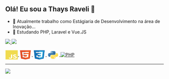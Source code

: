 ## Olá! Eu sou a Thays Raveli 👋


- 🔭 Atualmente trabalho como Estágiaria de Desenvolvimento na área de Inovação...
- 🌱 Estudando PHP, Laravel e Vue.JS

 <div>
  <a href="https://github.com/thayravelii">
  <img height="180em" src="https://github-readme-stats.vercel.app/api?username=thayravelii&show_icons=true&theme=onedark&include_all_commits=true&count_private=true"/>
  <img height="180em" src="https://github-readme-stats.vercel.app/api/top-langs/?username=thayravelii&layout=compact&langs_count=7&theme=onedark"/>
</div>

  <div style="display: inline_block"><br>
  <img align="center" alt="JS" height="30" width="40" src="https://raw.githubusercontent.com/devicons/devicon/master/icons/javascript/javascript-plain.svg">
  <img align="center" alt="HTML" height="30" width="40" src="https://raw.githubusercontent.com/devicons/devicon/master/icons/html5/html5-original.svg">
  <img align="center" alt="CSS" height="30" width="40" src="https://raw.githubusercontent.com/devicons/devicon/master/icons/css3/css3-original.svg">
  <img align="center" alt="Python" height="30" width="40" src="https://raw.githubusercontent.com/devicons/devicon/master/icons/python/python-original.svg">
  <img align="center" alt="PHP" height="30" width="40" src="https://image.flaticon.com/icons/png/512/919/919830.png">
  
</div>
<hr>

<div> 

  <a href="https://instagram.com/thayravelii" target="_blank"><img src="https://img.shields.io/badge/-Instagram-%23E4405F?style=for-the-badge&logo=instagram&logoColor=white" target="_blank"></a>
 
</div>
